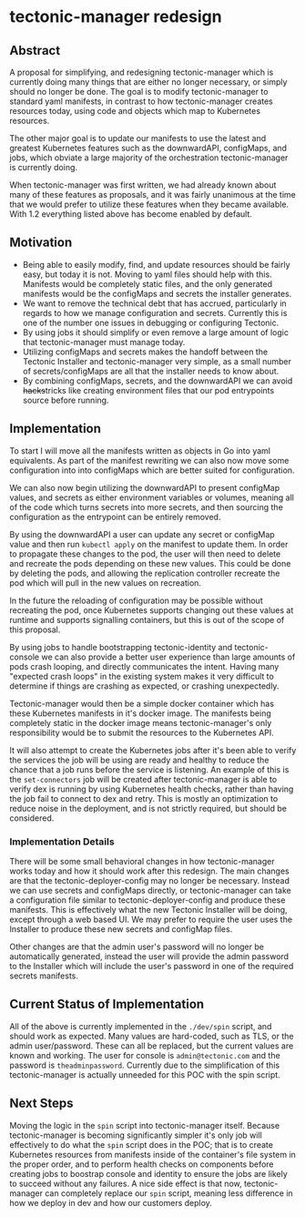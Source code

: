 # tectonic-manager redesign

## Abstract

A proposal for simplifying, and redesigning tectonic-manager which is currently
doing many things that are either no longer necessary, or simply should no
longer be done. The goal is to modify tectonic-manager to standard yaml
manifests, in contrast to how tectonic-manager creates resources today, using
code and objects which map to Kubernetes resources.

The other major goal is to update our manifests to use the latest and greatest
Kubernetes features such as the downwardAPI, configMaps, and jobs, which
obviate a large majority of the orchestration tectonic-manager is currently
doing.

When tectonic-manager was first written, we had already known about many of
these features as proposals, and it was fairly unanimous at the time that
we would prefer to utilize these features when they became available. With 1.2
everything listed above has become enabled by default.

## Motivation

- Being able to easily modify, find, and update resources should be fairly easy,
  but today it is not. Moving to yaml files should help with this. Manifests
  would be completely static files, and the only generated manifests would
  be the configMaps and secrets the installer generates.
- We want to remove the technical debt that has accrued, particularly in
  regards to how we manage configuration and secrets. Currently this is one of
  the number one issues in debugging or configuring Tectonic.
- By using jobs it should simplify or even remove a large amount of logic that
  tectonic-manager must manage today.
- Utilizing configMaps and secrets makes the handoff between the Tectonic
  Installer and tectonic-manager very simple, as a small number of
  secrets/configMaps are all that the installer needs to know about.
- By combining configMaps, secrets, and the downwardAPI we can avoid
  ~~hacks~~tricks like creating environment files that our pod entrypoints
  source before running.

## Implementation

To start I will move all the manifests written as objects in Go into yaml
equivalents. As part of the manifest rewriting we can also now move some
configuration into into configMaps which are better suited for configuration.

We can also now begin utilizing the downwardAPI to present configMap values,
and secrets as either environment variables or volumes, meaning all of the code
which turns secrets into more secrets, and then sourcing the configuration as
the entrypoint can be entirely removed.

By using the downwardAPI a user can update any secret or configMap value
and then run `kubectl apply` on the manifest to update them. In order to
propagate these changes to the pod, the user will then need to delete and
recreate the pods depending on these new values. This could be done by deleting
the pods, and allowing the replication controller recreate the pod which will
pull in the new values on recreation.

In the future the reloading of configuration may be possible without recreating
the pod, once Kubernetes supports changing out these values at runtime and
supports signalling containers, but this is out of the scope of this proposal.

By using jobs to handle bootstrapping tectonic-identity and tectonic-console
we can also provide a better user experience than large amounts of pods crash
looping, and directly communicates the intent. Having many "expected crash
loops" in the existing system makes it very difficult to determine if things
are crashing as expected, or crashing unexpectedly.

Tectonic-manager would then be a simple docker container which has these
Kubernetes manifests in it's docker image.  The manifests being completely
static in the docker image means tectonic-manager's only responsibility would
be to submit the resources to the Kubernetes API.

It will also attempt to create the Kubernetes jobs after it's been able to
verify the services the job will be using are ready and healthy to reduce the
chance that a job runs before the service is listening. An example of this is
the `set-connectors` job will be created after tectonic-manager is able to
verify dex is running by using Kubernetes health checks, rather than having the
job fail to connect to dex and retry. This is mostly an optimization to reduce
noise in the deployment, and is not strictly required, but should be
considered.

### Implementation Details

There will be some small behavioral changes in how tectonic-manager works today
and how it should work after this redesign. The main changes are that
the tectonic-deployer-config may no longer be necessary. Instead we can use
secrets and configMaps directly, or tectonic-manager can take a configuration
file similar to tectonic-deployer-config and produce these manifests. This
is effectively what the new Tectonic Installer will be doing, except through
a web based UI. We may prefer to require the user uses the Installer to produce
these new secrets and configMap files.

Other changes are that the admin user's password will no longer be
automatically generated, instead the user will provide the admin password
to the Installer which will include the user's password in one of the required
secrets manifests.

## Current Status of Implementation

All of the above is currently implemented in the `./dev/spin` script, and
should work as expected. Many values are hard-coded, such as TLS, or the
admin user/password. These can all be replaced, but the current values are
known and working. The user for console is `admin@tectonic.com` and the
password is `theadminpassword`. Currently due to the simplification of this
tectonic-manager is actually unneeded for this POC with the spin script.

## Next Steps

Moving the logic in the `spin` script into tectonic-manager itself. Because
tectonic-manager is becoming significantly simpler it's only job will
effectively to do what the `spin` script does in the POC; that is to create
Kubernetes resources from manifests inside of the container's file system in
the proper order, and to perform health checks on components before creating
jobs to boostrap console and identity to ensure the jobs are likely to succeed
without any failures. A nice side effect is that now, tectonic-manager can
completely replace our `spin` script, meaning less difference in how we deploy
in dev and how our customers deploy.

